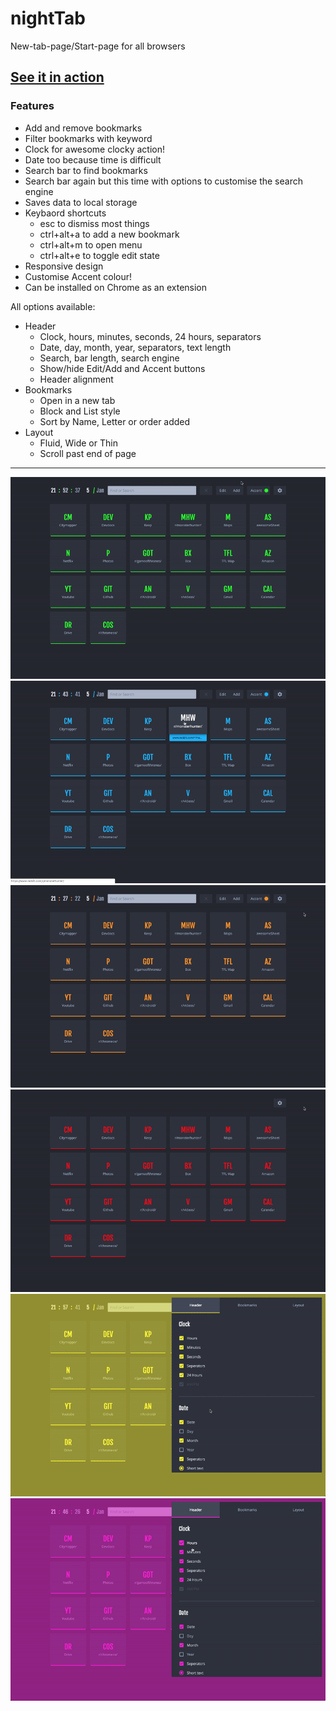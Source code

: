 # nightTab
New-tab-page/Start-page for all browsers

## [See it in action](https://zombiefox.github.io/nightTab/)

### Features
- Add and remove bookmarks
- Filter bookmarks with keyword
- Clock for awesome clocky action!
- Date too because time is difficult
- Search bar to find bookmarks
- Search bar again but this time with options to customise the search engine
- Saves data to local storage
- Keybaord shortcuts
  - esc to dismiss most things
  - ctrl+alt+a to add a new bookmark
  - ctrl+alt+m to open menu
  - ctrl+alt+e to toggle edit state
- Responsive design
- Customise Accent colour!
- Can be installed on Chrome as an extension

All options available:
- Header
  - Clock, hours, minutes, seconds, 24 hours, separators
  - Date, day, month, year, separators, text length
  - Search, bar length, search engine
  - Show/hide Edit/Add and Accent buttons
  - Header alignment
- Bookmarks
  - Open in a new tab
  - Block and List style
  - Sort by Name, Letter or order added
- Layout
  - Fluid, Wide or Thin
  - Scroll past end of page

---
[![nightTab Demo](screenshots/screenshot-001.gif)](https://zombiefox.github.io/nightTab/)
[![nightTab Demo](screenshots/screenshot-002.gif)](https://zombiefox.github.io/nightTab/)
[![nightTab Demo](screenshots/screenshot-003.gif)](https://zombiefox.github.io/nightTab/)
[![nightTab Demo](screenshots/screenshot-004.gif)](https://zombiefox.github.io/nightTab/)
[![nightTab Demo](screenshots/screenshot-005.gif)](https://zombiefox.github.io/nightTab/)
[![nightTab Demo](screenshots/screenshot-006.gif)](https://zombiefox.github.io/nightTab/)
